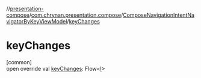 //[presentation-compose](../../../index.md)/[com.chrynan.presentation.compose](../index.md)/[ComposeNavigationIntentNavigatorByKeyViewModel](index.md)/[keyChanges](key-changes.md)

# keyChanges

[common]\
open override val [keyChanges](key-changes.md): Flow&lt;[I](index.md)&gt;
